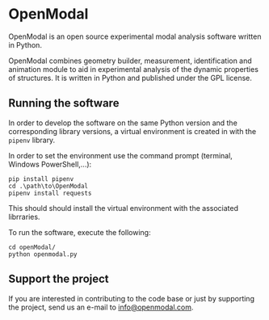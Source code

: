 # OpenModal
OpenModal is an open source experimental modal analysis software written in Python.

OpenModal combines geometry builder, measurement, identification and animation module to aid in experimental analysis of the dynamic properties of structures. It is written in Python and published under the GPL license.

## Running the software
In order to develop the software on the same Python version and the corresponding library versions,
a virtual environment is created in with the `pipenv` library.

In order to set the environment use the command prompt (terminal, Windows PowerShell,...):

```
pip install pipenv
cd .\path\to\OpenModal
pipenv install requests
```

This should should install the virtual environment with the associated librraries.

To run the software, execute the following:

```
cd openModal/
python openmodal.py
```

## Support the project
If you are interested in contributing to the code base or just by supporting the project, send us an e-mail to info@openmodal.com.